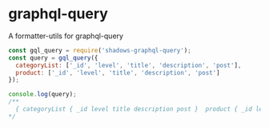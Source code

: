 # graphql-query
A formatter-utils for graphql-query

```javascript
const gql_query = require('shadows-graphql-query');
const query = gql_query({
  categoryList: ['_id', 'level', 'title', 'description', 'post'],
  product: ['_id', 'level', 'title', 'description', 'post']
});

console.log(query); 
/**
  { categoryList { _id level title description post }  product { _id level title description post } }
*/
```